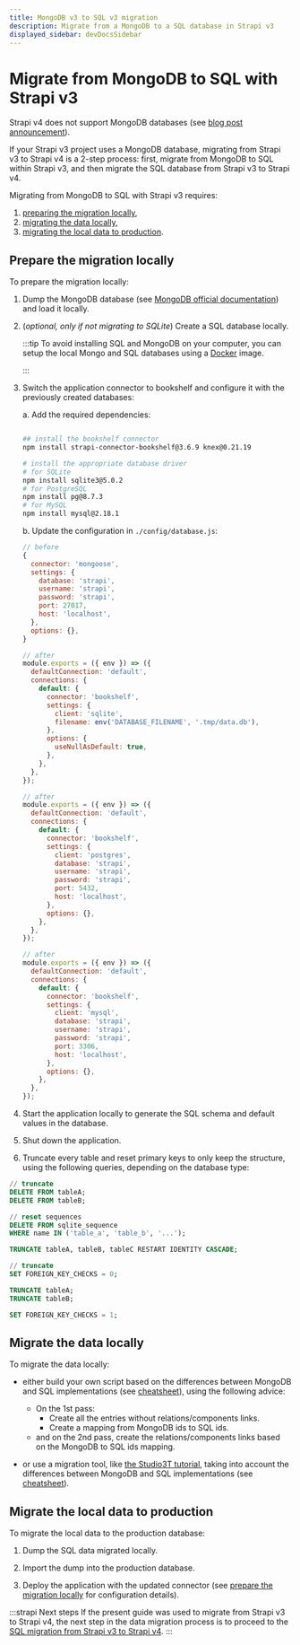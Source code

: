 ```yaml
---
title: MongoDB v3 to SQL v3 migration
description: Migrate from a MongoDB to a SQL database in Strapi v3
displayed_sidebar: devDocsSidebar
---
```


<!-- TODO: update SEO -->

# Migrate from MongoDB to SQL with Strapi v3

Strapi v4 does not support MongoDB databases (see [blog post announcement](https://strapi.io/blog/mongo-db-support-in-strapi-past-present-and-future)).

If your Strapi v3 project uses a MongoDB database, migrating from Strapi v3 to Strapi v4 is a 2-step process: first, migrate from MongoDB to SQL within Strapi v3, and then migrate the SQL database from Strapi v3 to Strapi v4.

Migrating from MongoDB to SQL with Strapi v3 requires:

1. [preparing the migration locally](#prepare-the-migration-locally),
2. [migrating the data locally](#migrate-the-data-locally),
3. [migrating the local data to production](#migrate-the-local-data-to-production).

## Prepare the migration locally

To prepare the migration locally:

1. Dump the MongoDB database (see [MongoDB official documentation](https://www.mongodb.com/docs/database-tools/mongodump/)) and load it locally.
2. (_optional, only if not migrating to SQLite_) Create a SQL database locally.

    :::tip
    To avoid installing SQL and MongoDB on your computer, you can setup the local Mongo and SQL databases using a [Docker](https://hub.docker.com/) image.

    :::

3. Switch the application connector to bookshelf and configure it with the previously created databases:

    a. Add the required dependencies:

    ```bash
    
    ## install the bookshelf connector
    npm install strapi-connector-bookshelf@3.6.9 knex@0.21.19

    # install the appropriate database driver
    # for SQLite
    npm install sqlite3@5.0.2
    # for PostgreSQL
    npm install pg@8.7.3
    # for MySQL
    npm install mysql@2.18.1
    ```

    b. Update the configuration in  `./config/database.js`:

    <Columns>
    <ColumnLeft title="Before, with a MongoDB database:">

    ```jsx
    // before
    {
      connector: 'mongoose',
      settings: {
        database: 'strapi',
        username: 'strapi',
        password: 'strapi',
        port: 27017,
        host: 'localhost',
      },
      options: {},
    }
    
    ```

    </ColumnLeft>

    <ColumnRight title="After, with a SQL database:">

    <Tabs>

    <TabItem value="sqlite" title="SQLite">

    ```js
    // after
    module.exports = ({ env }) => ({
      defaultConnection: 'default',
      connections: {
        default: {
          connector: 'bookshelf',
          settings: {
            client: 'sqlite',
            filename: env('DATABASE_FILENAME', '.tmp/data.db'),
          },
          options: {
            useNullAsDefault: true,
          },
        },
      },
    });
    ```

    </TabItem>

    <TabItem value="postgresql" title="PostgreSQL">

    ```js
    // after
    module.exports = ({ env }) => ({
      defaultConnection: 'default',
      connections: {
        default: {
          connector: 'bookshelf',
          settings: {
            client: 'postgres',
            database: 'strapi',
            username: 'strapi',
            password: 'strapi',
            port: 5432,
            host: 'localhost',
          },
          options: {},
        },
      },
    });
    ```

    </TabItem>

    <TabItem value="mysql" title="MySQL">

    ```js
    // after
    module.exports = ({ env }) => ({
      defaultConnection: 'default',
      connections: {
        default: {
          connector: 'bookshelf',
          settings: {
            client: 'mysql',
            database: 'strapi',
            username: 'strapi',
            password: 'strapi',
            port: 3306,
            host: 'localhost',
          },
          options: {},
        },
      },
    });
    ```

    </TabItem>

    </Tabs>

    </ColumnRight>

    </Columns>

4. Start the application locally to generate the SQL schema and default values in the database.
5. Shut down the application.
6. Truncate every table and reset primary keys to only keep the structure, using the following queries, depending on the database type:

  <Tabs>

  <TabItem value="sqlite" title="SQLite">

  ```sql
  // truncate
  DELETE FROM tableA;
  DELETE FROM tableB;

  // reset sequences
  DELETE FROM sqlite_sequence 
  WHERE name IN ('table_a', 'table_b', '...');
  ```

  </TabItem>

  <TabItem value="postgresql" title="PostgreSQL">

  ```sql
  TRUNCATE tableA, tableB, tableC RESTART IDENTITY CASCADE;
  ```

  </TabItem>

  <TabItem value="mysql" title="MySQL">

  ```sql
  // truncate
  SET FOREIGN_KEY_CHECKS = 0;

  TRUNCATE tableA;
  TRUNCATE tableB;

  SET FOREIGN_KEY_CHECKS = 1;
  ```

  </TabItem>

  </Tabs>

## Migrate the data locally

To migrate the data locally:

- either build your own script based on the differences between MongoDB and SQL implementations (see [cheatsheet](/dev-docs/migration/v3-to-v4/data/mongo-sql-cheatsheet)), using the following advice:

  - On the 1st pass:
    - Create all the entries without relations/components links.
    - Create a mapping from MongoDB ids to SQL ids.
  - and on the 2nd pass, create the relations/components links based on the MongoDB to SQL ids mapping.

- or use a migration tool, like [the Studio3T tutorial](https://studio3t.com/knowledge-base/articles/mongodb-to-sql-migration/#mappings), taking into account the differences between MongoDB and SQL implementations (see [cheatsheet](/dev-docs/migration/v3-to-v4/data/mongo-sql-cheatsheet)).

## Migrate the local data to production

To migrate the local data to the production database:

1. Dump the SQL data migrated locally.

2. Import the dump into the production database.

3. Deploy the application with the updated connector (see [prepare the migration locally](#prepare-the-migration-locally) for configuration details).

:::strapi Next steps
If the present guide was used to migrate from Strapi v3 to Strapi v4, the next step in the data migration process is to proceed to the [SQL migration from Strapi v3 to Strapi v4](/dev-docs/migration-guides/sql).
:::
